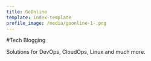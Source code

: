 ```yaml
---
title: GoOnline
template: index-template
profile_image: /media/goonline-1-.png
---
```

\#Tech Blogging

S﻿olutions for DevOps, CloudOps, Linux and much more.